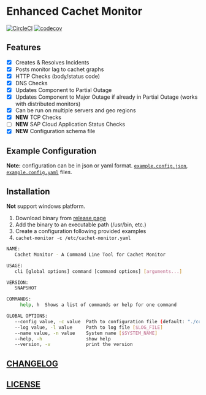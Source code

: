 # Enhanced Cachet Monitor

[![CircleCI](https://circleci.com/gh/Soontao/cachet-monitor.svg?style=shield)](https://circleci.com/gh/Soontao/cachet-monitor)
[![codecov](https://codecov.io/gh/Soontao/cachet-monitor/branch/master/graph/badge.svg)](https://codecov.io/gh/Soontao/cachet-monitor)

## Features

- [x] Creates & Resolves Incidents
- [x] Posts monitor lag to cachet graphs
- [x] HTTP Checks (body/status code)
- [x] DNS Checks
- [x] Updates Component to Partial Outage
- [x] Updates Component to Major Outage if already in Partial Outage (works with distributed monitors)
- [x] Can be run on multiple servers and geo regions
- [x] **NEW** TCP Checks
- [ ] **NEW** SAP Cloud Application Status Checks
- [x] **NEW** Configuration schema file

## Example Configuration

**Note:** configuration can be in json or yaml format. [`example.config.json`](./example.config.json), [`example.config.yaml`](./example.config.yml) files.

## Installation

**Not** support windows platform.

1. Download binary from [release page](https://github.com/Soontao/cachet-monitor/releases)
2. Add the binary to an executable path (/usr/bin, etc.)
3. Create a configuration following provided examples
4. `cachet-monitor -c /etc/cachet-monitor.yaml`

```bash
NAME:
   Cachet Monitor - A Command Line Tool for Cachet Monitor

USAGE:
   cli [global options] command [command options] [arguments...]

VERSION:
   SNAPSHOT

COMMANDS:
     help, h  Shows a list of commands or help for one command

GLOBAL OPTIONS:
   --config value, -c value  Path to configuration file (default: "./config.json") [$CONFIG_FILE]
   --log value, -l value     Path to log file [$LOG_FILE]
   --name value, -n value    System name [$SYSTEM_NAME]
   --help, -h                show help
   --version, -v             print the version
```

## [CHANGELOG](./CHANGELOG.md)

## [LICENSE](./LICENSE)
